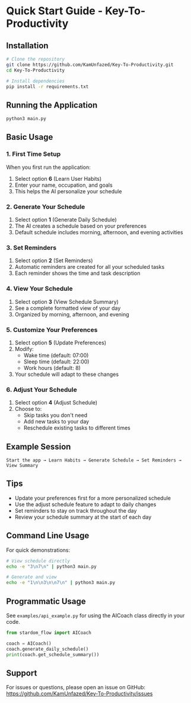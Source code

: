 # Quick Start Guide - Key-To-Productivity

## Installation

```bash
# Clone the repository
git clone https://github.com/KamUnfazed/Key-To-Productivity.git
cd Key-To-Productivity

# Install dependencies
pip install -r requirements.txt
```

## Running the Application

```bash
python3 main.py
```

## Basic Usage

### 1. First Time Setup

When you first run the application:

1. Select option **6** (Learn User Habits)
2. Enter your name, occupation, and goals
3. This helps the AI personalize your schedule

### 2. Generate Your Schedule

1. Select option **1** (Generate Daily Schedule)
2. The AI creates a schedule based on your preferences
3. Default schedule includes morning, afternoon, and evening activities

### 3. Set Reminders

1. Select option **2** (Set Reminders)
2. Automatic reminders are created for all your scheduled tasks
3. Each reminder shows the time and task description

### 4. View Your Schedule

1. Select option **3** (View Schedule Summary)
2. See a complete formatted view of your day
3. Organized by morning, afternoon, and evening

### 5. Customize Your Preferences

1. Select option **5** (Update Preferences)
2. Modify:
   - Wake time (default: 07:00)
   - Sleep time (default: 22:00)
   - Work hours (default: 8)
3. Your schedule will adapt to these changes

### 6. Adjust Your Schedule

1. Select option **4** (Adjust Schedule)
2. Choose to:
   - Skip tasks you don't need
   - Add new tasks to your day
   - Reschedule existing tasks to different times

## Example Session

```
Start the app → Learn Habits → Generate Schedule → Set Reminders → View Summary
```

## Tips

- Update your preferences first for a more personalized schedule
- Use the adjust schedule feature to adapt to daily changes
- Set reminders to stay on track throughout the day
- Review your schedule summary at the start of each day

## Command Line Usage

For quick demonstrations:
```bash
# View schedule directly
echo -e "3\n7\n" | python3 main.py

# Generate and view
echo -e "1\n\n3\n\n7\n" | python3 main.py
```

## Programmatic Usage

See `examples/api_example.py` for using the AICoach class directly in your code.

```python
from stardom_flow import AICoach

coach = AICoach()
coach.generate_daily_schedule()
print(coach.get_schedule_summary())
```

## Support

For issues or questions, please open an issue on GitHub:
https://github.com/KamUnfazed/Key-To-Productivity/issues
